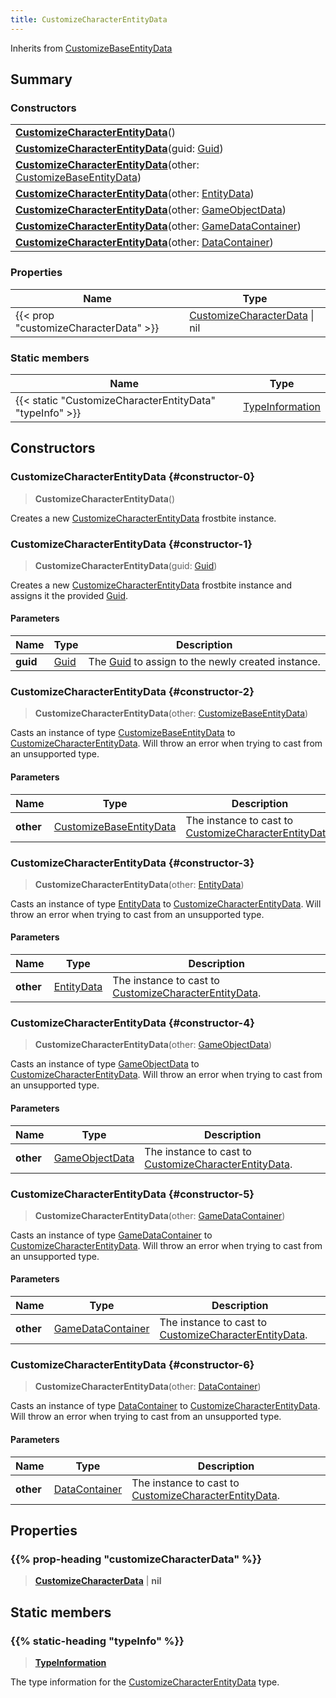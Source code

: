 ```yaml
---
title: CustomizeCharacterEntityData
---
```


Inherits from [CustomizeBaseEntityData](/vext/ref/fb/customizebaseentitydata)

## Summary

### Constructors

|  |
| --- |
| **[CustomizeCharacterEntityData](#constructor-0)**() |
| **[CustomizeCharacterEntityData](#constructor-1)**(guid: [Guid](/vext/ref/shared/type/guid)) |
| **[CustomizeCharacterEntityData](#constructor-2)**(other: [CustomizeBaseEntityData](/vext/ref/fb/customizebaseentitydata)) |
| **[CustomizeCharacterEntityData](#constructor-3)**(other: [EntityData](/vext/ref/fb/entitydata)) |
| **[CustomizeCharacterEntityData](#constructor-4)**(other: [GameObjectData](/vext/ref/fb/gameobjectdata)) |
| **[CustomizeCharacterEntityData](#constructor-5)**(other: [GameDataContainer](/vext/ref/fb/gamedatacontainer)) |
| **[CustomizeCharacterEntityData](#constructor-6)**(other: [DataContainer](/vext/ref/shared/type/datacontainer)) |

### Properties

| Name | Type |
| ---- | ---- |
| {{< prop "customizeCharacterData" >}} | [CustomizeCharacterData](/vext/ref/fb/customizecharacterdata) \| nil |

### Static members

| Name | Type |
| ---- | ---- |
| {{< static "CustomizeCharacterEntityData" "typeInfo" >}} | [TypeInformation](/vext/ref/shared/type/typeinformation) |

## Constructors

### CustomizeCharacterEntityData {#constructor-0}

> **CustomizeCharacterEntityData**()

Creates a new [CustomizeCharacterEntityData](/vext/ref/fb/customizecharacterentitydata) frostbite instance.

### CustomizeCharacterEntityData {#constructor-1}

> **CustomizeCharacterEntityData**(guid: [Guid](/vext/ref/shared/type/guid))

Creates a new [CustomizeCharacterEntityData](/vext/ref/fb/customizecharacterentitydata) frostbite instance and assigns it the provided [Guid](/vext/ref/shared/type/guid).

#### Parameters

| Name | Type | Description |
| ---- | ---- | ----------- |
| **guid** | [Guid](/vext/ref/shared/type/guid) | The [Guid](/vext/ref/shared/type/guid) to assign to the newly created instance. |

### CustomizeCharacterEntityData {#constructor-2}

> **CustomizeCharacterEntityData**(other: [CustomizeBaseEntityData](/vext/ref/fb/customizebaseentitydata))

Casts an instance of type [CustomizeBaseEntityData](/vext/ref/fb/customizebaseentitydata) to [CustomizeCharacterEntityData](/vext/ref/fb/customizecharacterentitydata). Will throw an error when trying to cast from an unsupported type.

#### Parameters

| Name | Type | Description |
| ---- | ---- | ----------- |
| **other** | [CustomizeBaseEntityData](/vext/ref/fb/customizebaseentitydata) | The instance to cast to [CustomizeCharacterEntityData](/vext/ref/fb/customizecharacterentitydata). |

### CustomizeCharacterEntityData {#constructor-3}

> **CustomizeCharacterEntityData**(other: [EntityData](/vext/ref/fb/entitydata))

Casts an instance of type [EntityData](/vext/ref/fb/entitydata) to [CustomizeCharacterEntityData](/vext/ref/fb/customizecharacterentitydata). Will throw an error when trying to cast from an unsupported type.

#### Parameters

| Name | Type | Description |
| ---- | ---- | ----------- |
| **other** | [EntityData](/vext/ref/fb/entitydata) | The instance to cast to [CustomizeCharacterEntityData](/vext/ref/fb/customizecharacterentitydata). |

### CustomizeCharacterEntityData {#constructor-4}

> **CustomizeCharacterEntityData**(other: [GameObjectData](/vext/ref/fb/gameobjectdata))

Casts an instance of type [GameObjectData](/vext/ref/fb/gameobjectdata) to [CustomizeCharacterEntityData](/vext/ref/fb/customizecharacterentitydata). Will throw an error when trying to cast from an unsupported type.

#### Parameters

| Name | Type | Description |
| ---- | ---- | ----------- |
| **other** | [GameObjectData](/vext/ref/fb/gameobjectdata) | The instance to cast to [CustomizeCharacterEntityData](/vext/ref/fb/customizecharacterentitydata). |

### CustomizeCharacterEntityData {#constructor-5}

> **CustomizeCharacterEntityData**(other: [GameDataContainer](/vext/ref/fb/gamedatacontainer))

Casts an instance of type [GameDataContainer](/vext/ref/fb/gamedatacontainer) to [CustomizeCharacterEntityData](/vext/ref/fb/customizecharacterentitydata). Will throw an error when trying to cast from an unsupported type.

#### Parameters

| Name | Type | Description |
| ---- | ---- | ----------- |
| **other** | [GameDataContainer](/vext/ref/fb/gamedatacontainer) | The instance to cast to [CustomizeCharacterEntityData](/vext/ref/fb/customizecharacterentitydata). |

### CustomizeCharacterEntityData {#constructor-6}

> **CustomizeCharacterEntityData**(other: [DataContainer](/vext/ref/shared/type/datacontainer))

Casts an instance of type [DataContainer](/vext/ref/shared/type/datacontainer) to [CustomizeCharacterEntityData](/vext/ref/fb/customizecharacterentitydata). Will throw an error when trying to cast from an unsupported type.

#### Parameters

| Name | Type | Description |
| ---- | ---- | ----------- |
| **other** | [DataContainer](/vext/ref/shared/type/datacontainer) | The instance to cast to [CustomizeCharacterEntityData](/vext/ref/fb/customizecharacterentitydata). |

## Properties

### {{% prop-heading "customizeCharacterData" %}}

> **[CustomizeCharacterData](/vext/ref/fb/customizecharacterdata)** \| **nil**

## Static members

### {{% static-heading "typeInfo" %}}

> **[TypeInformation](/vext/ref/shared/type/typeinformation)**

The type information for the [CustomizeCharacterEntityData](/vext/ref/fb/customizecharacterentitydata) type.

